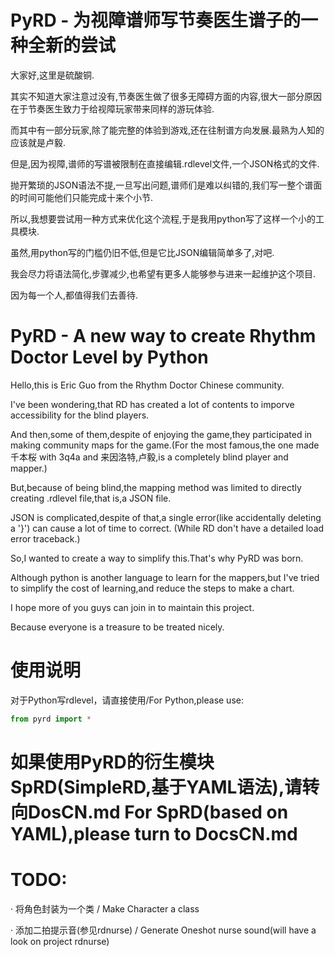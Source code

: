 # PyRD - 为视障谱师写节奏医生谱子的一种全新的尝试
大家好,这里是硫酸铜.

其实不知道大家注意过没有,节奏医生做了很多无障碍方面的内容,很大一部分原因在于节奏医生致力于给视障玩家带来同样的游玩体验.

而其中有一部分玩家,除了能完整的体验到游戏,还在往制谱方向发展.最熟为人知的应该就是卢毅.

但是,因为视障,谱师的写谱被限制在直接编辑.rdlevel文件,一个JSON格式的文件.

抛开繁琐的JSON语法不提,一旦写出问题,谱师们是难以纠错的,我们写一整个谱面的时间可能他们只能完成十来个小节.

所以,我想要尝试用一种方式来优化这个流程,于是我用python写了这样一个小的工具模块.

虽然,用python写的门槛仍旧不低,但是它比JSON编辑简单多了,对吧.

我会尽力将语法简化,步骤减少,也希望有更多人能够参与进来一起维护这个项目.

因为每一个人,都值得我们去善待.

# PyRD - A new way to create Rhythm Doctor Level by Python
Hello,this is Eric Guo from the Rhythm Doctor Chinese community.

I've been wondering,that RD has created a lot of contents to imporve accessibility for the blind players.

And then,some of them,despite of enjoying the game,they participated in making community maps for the game.(For the most famous,the one made 千本桜 with 3q4a and 来因洛特,卢毅,is a completely blind player and mapper.)

But,because of being blind,the mapping method was limited to directly creating .rdlevel file,that is,a JSON file.

JSON is complicated,despite of that,a single error(like accidentally deleting a '}') can cause a lot of time to correct. (While RD don't have a detailed load error traceback.)

So,I wanted to create a way to simplify this.That's why PyRD was born.

Although python is another language to learn for the mappers,but I've tried to simplify the cost of learning,and reduce the steps to make a chart.

I hope more of you guys can join in to maintain this project.

Because everyone is a treasure to be treated nicely.

# 使用说明
对于Python写rdlevel，请直接使用/For Python,please use:
```python
from pyrd import *
```
如果使用PyRD的衍生模块SpRD(SimpleRD,基于YAML语法),请转向DosCN.md
For SpRD(based on YAML),please turn to DocsCN.md
=======

# TODO:
· 将角色封装为一个类 / Make Character a class

· 添加二拍提示音(参见rdnurse) / Generate Oneshot nurse sound(will have a look on project rdnurse)

